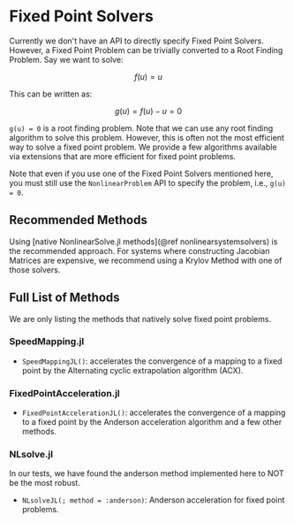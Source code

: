 # Fixed Point Solvers

Currently we don't have an API to directly specify Fixed Point Solvers. However, a Fixed
Point Problem can be trivially converted to a Root Finding Problem. Say we want to solve:

```math
f(u) = u
```

This can be written as:

```math
g(u) = f(u) - u = 0
```

``g(u) = 0`` is a root finding problem. Note that we can use any root finding
algorithm to solve this problem. However, this is often not the most efficient way to
solve a fixed point problem. We provide a few algorithms available via extensions that
are more efficient for fixed point problems.

Note that even if you use one of the Fixed Point Solvers mentioned here, you must still
use the `NonlinearProblem` API to specify the problem, i.e., ``g(u) = 0``.

## Recommended Methods

Using [native NonlinearSolve.jl methods](@ref nonlinearsystemsolvers) is the recommended
approach. For systems where constructing Jacobian Matrices are expensive, we recommend
using a Krylov Method with one of those solvers.

## Full List of Methods

We are only listing the methods that natively solve fixed point problems.

### SpeedMapping.jl

  - `SpeedMappingJL()`: accelerates the convergence of a mapping to a fixed point by the
    Alternating cyclic extrapolation algorithm (ACX).

### FixedPointAcceleration.jl

  - `FixedPointAccelerationJL()`: accelerates the convergence of a mapping to a fixed point
    by the Anderson acceleration algorithm and a few other methods.

### NLsolve.jl

In our tests, we have found the anderson method implemented here to NOT be the most
robust.

  - `NLsolveJL(; method = :anderson)`: Anderson acceleration for fixed point problems.
